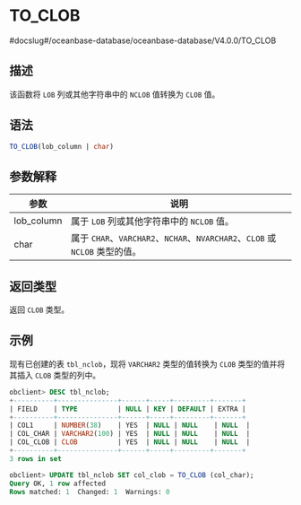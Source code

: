 TO_CLOB 
============================
#docslug#/oceanbase-database/oceanbase-database/V4.0.0/TO_CLOB


描述 
-----------------------

该函数将 `LOB` 列或其他字符串中的 `NCLOB` 值转换为 `CLOB` 值。

语法 
-----------------------

```sql
TO_CLOB(lob_column | char)
```



参数解释 
-------------------------



|     参数     |                               说明                                |
|------------|-----------------------------------------------------------------|
| lob_column | 属于 `LOB` 列或其他字符串中的 `NCLOB` 值。                                   |
| char       | 属于 `CHAR`、`VARCHAR2`、`NCHAR`、`NVARCHAR2`、`CLOB` 或 `NCLOB` 类型的值。 |



返回类型 
-------------------------

返回 `CLOB` 类型。

示例 
-----------------------

现有已创建的表 `tbl_nclob`，现将 `VARCHAR2` 类型的值转换为 `CLOB` 类型的值并将其插入 `CLOB` 类型的列中。 

```sql
obclient> DESC tbl_nclob;
+----------+---------------+------+-----+---------+-------+
| FIELD    | TYPE          | NULL | KEY | DEFAULT | EXTRA |
+----------+---------------+------+-----+---------+-------+
| COL1     | NUMBER(38)    | YES  | NULL | NULL    | NULL  |
| COL_CHAR | VARCHAR2(100) | YES  | NULL | NULL    | NULL  |
| COL_CLOB | CLOB          | YES  | NULL | NULL    | NULL  |
+----------+---------------+------+-----+---------+-------+
3 rows in set

obclient> UPDATE tbl_nclob SET col_clob = TO_CLOB (col_char);
Query OK, 1 row affected
Rows matched: 1  Changed: 1  Warnings: 0
```


